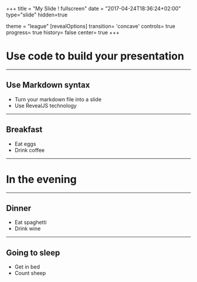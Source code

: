 +++
title = "My Slide ! fullscreen"
date = "2017-04-24T18:36:24+02:00"
type="slide"
hidden=true

theme = "league"
[revealOptions]
transition= 'concave'
controls= true
progress= true
history= false
center= true
+++

# Use code to build your presentation

___

## Use Markdown syntax

- Turn your markdown file into a slide
- Use RevealJS technology

___

## Breakfast

- Eat eggs
- Drink coffee

---

# In the evening

___

## Dinner

- Eat spaghetti
- Drink wine

___

## Going to sleep

- Get in bed
- Count sheep